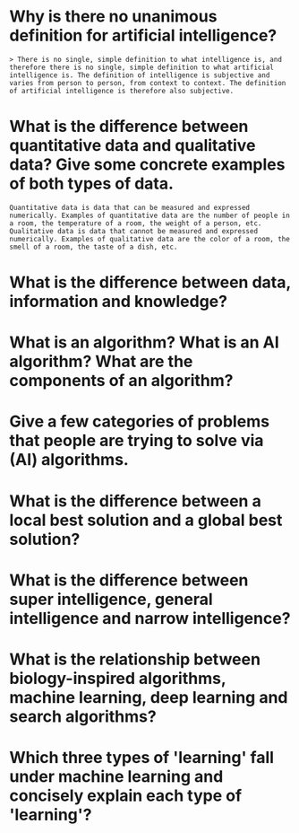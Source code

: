 # Why is there no unanimous definition for artificial intelligence?
    > There is no single, simple definition to what intelligence is, and therefore there is no single, simple definition to what artificial intelligence is. The definition of intelligence is subjective and varies from person to person, from context to context. The definition of artificial intelligence is therefore also subjective.

# What is the difference between quantitative data and qualitative data? Give some concrete examples of both types of data.
    Quantitative data is data that can be measured and expressed numerically. Examples of quantitative data are the number of people in a room, the temperature of a room, the weight of a person, etc. 
    Qualitative data is data that cannot be measured and expressed numerically. Examples of qualitative data are the color of a room, the smell of a room, the taste of a dish, etc.

# What is the difference between data, information and knowledge?

# What is an algorithm? What is an AI algorithm? What are the components of an algorithm?

# Give a few categories of problems that people are trying to solve via (AI) algorithms.

# What is the difference between a local best solution and a global best solution?

# What is the difference between super intelligence, general intelligence and narrow intelligence?

# What is the relationship between biology-inspired algorithms, machine learning, deep learning and search algorithms?

# Which three types of 'learning' fall under machine learning and concisely explain each type of 'learning'?